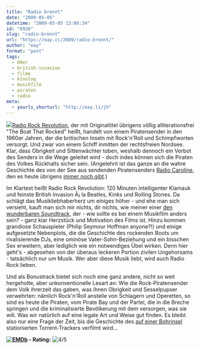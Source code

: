 ```yaml
---
title: "Radio brennt"
date: "2009-05-05"
datetime: "2009-05-05 13:06:34"
id: "6926"
slug: "radio-brennt"
url: "https://eay.cc/2009/radio-brennt/"
author: "eay"
format: "post"
tags:
  - 60er
  - british-invasion
  - filme
  - kinolog
  - musikfilm
  - piraten
  - radio
meta:
  - yourls_shorturl: "http://eay.li/jh"
---
```


![](/uploads/2009/radiorockrevolution.jpg)[Radio Rock Revolution](http://www.imdb.com/title/tt1131729/), der mit Originaltitel übrigens völlig alliterationsfrei "The Boat That Rocked" heißt, handelt von einem Piratensender in den 1960er Jahren, der die britischen Inseln mit Rock'n'Roll und Schimpfworten versorgt. Und zwar von einem Schiff inmitten der rechtsfreien Nordsee. Klar, dass Obrigkeit und Sittenwächter toben, weshalb dennoch ein Verbot des Senders in die Wege geleitet wird - doch indes können sich die Piraten des Volkes Rückhalts sicher sein. (Angelehnt ist das ganze an die wahre Geschichte des von der See aus sendenden Piratensenders [Radio Caroline](http://de.wikipedia.org/wiki/Radio_Caroline), den es heute übrigens [immer noch gibt](http://www.radiocaroline.co.uk/).)

Im Klartext heißt Radio Rock Revolution: 120 Minuten intelligenter Klamauk und feinste British Invasion Ã¡ la Beatles, Kinks und Rolling Stones. Da schlägt das Musikliebhaberherz um einiges höher - und ehe man sich versieht, kauft man sich mir nichts, dir nichts, wie meiner einer [den wunderbaren Soundtrack](http://www.amazon.de/exec/obidos/ASIN/B001Y7SPOQ/eayznet-21), der - wie sollte es bei einem Musikfilm anders sein? - ganz klar Herzstück und Motivation des Films ist. Hinzu kommen grandiose Schauspieler (Philip Seymour Hoffman anyone?!) und einige aufgesetzte Nebenplots, die die Geschichte des rockenden Boots um rivalisierende DJs, eine ominöse Vater-Sohn-Beziehung und ein bisschen Sex erweitern, aber lediglich wie ein notwendiges Übel wirken. Denn hier geht's - abgesehen von der überaus leckeren Portion zivilen Ungehorsams - tatsächlich nur um Musik. Wer aber diese Musik liebt, wird auch Radio Rock lieben.

Und als Bonustrack bietet sich noch eine ganz andere, nicht so weit hergeholte, aber unkonventionelle Lesart an: Wie die Rock-Piratensender dem Volk ihrerzeit das gaben, was ihnen Obrigkeit und Sesselpupser verwehrten: nämlich Rock'n'Roll anstelle von Schlagern und Operetten, so sind es heute die Piraten, vom Pirate Bay und der Partei, die in die Breche springen und die kriminalisierte Bevölkerung mit dem versorgen, was sie will. Was wir natürlich auf eine legale Art und Weise gut finden. Es bleibt also nur eine Frage der Zeit, bis die Geschichte des [auf einer Bohrinsel](http://piratebayagency.com/wiki/index.php?title=Locations) stationierten Torrent-Trackers verfilmt wird...

 **[![EMDb](/uploads/pages/emdb/emdb_mini.gif)](http://eay.cc/emdb/) - Rating:** ![4/5](/uploads/pages/emdb/s_4.gif)
